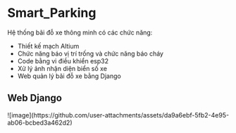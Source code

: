 ﻿# Smart_Parking
Hệ thống bãi đỗ xe thông minh có các chức năng:  
- Thiết kế mạch Altium 
- Chức năng báo vị trí trống và chức năng báo cháy
- Code bằng vi điều khiển esp32
- Xử lý ảnh nhận diện biển số xe
- Web quản lý bãi đỗ xe bằng Django

<h2>Web Django</h2>  
![image](https://github.com/user-attachments/assets/da9a6ebf-5fb2-4e95-ab06-bcbed3a462d2)

